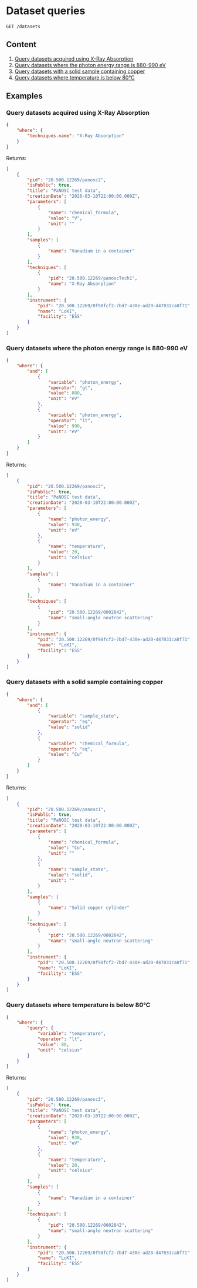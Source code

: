 # Dataset queries

`GET /datasets`

## Content
1. [Query datasets acquired using X-Ray Absorption](#query-datasets-acquired-using-x-ray-absorption)
2. [Query datasets where the photon energy range is 880-990 eV](#query-datasets-where-the-photon-energy-range-is-880-990-ev)
3. [Query datasets with a solid sample containing copper](#query-datasets-with-a-solid-sample-containing-copper)
4. [Query datasets where temperature is below 80°C](#query-datasets-where-temperature-is-below-80c)

## Examples

### Query datasets acquired using X-Ray Absorption

```json
{
    "where": {
        "techniques.name": "X-Ray Absorption"
    }
}
```

Returns:

```json
[
    {
        "pid": "20.500.12269/panosc2",
        "isPublic": true,
        "title": "PaNOSC test data",
        "creationDate": "2020-03-10T22:00:00.000Z",
        "parameters": [
            {
                "name": "chemical_formula",
                "value": "V",
                "unit": ""
            }
        ],
        "samples": [
            {
                "name": "Vanadium in a container"
            }
        ],
        "techniques": [
            {
                "pid": "20.500.12269/panoscTech1",
                "name": "X-Ray Absorption"
            }
        ],
        "instrument": {
            "pid": "20.500.12269/0f98fcf2-7bd7-430e-ad20-d47031ca8f71",
            "name": "LoKI",
            "facility": "ESS"
        }
    }
]
```

### Query datasets where the photon energy range is 880-990 eV

```json
{
    "where": {
        "and": [
            {
                "variable": "photon_energy",
                "operator": "gt",
                "value": 880,
                "unit": "eV"
            },
            {
                "variable": "photon_energy",
                "operator": "lt",
                "value": 990,
                "unit": "eV"
            }
        ]
    }
}
```

Returns:

```json
[
    {
        "pid": "20.500.12269/panosc3",
        "isPublic": true,
        "title": "PaNOSC test data",
        "creationDate": "2020-03-10T22:00:00.000Z",
        "parameters": [
            {
                "name": "photon_energy",
                "value": 930,
                "unit": "eV"
            },
            {
                "name": "temperature",
                "value": 20,
                "unit": "celsius"
            }
        ],
        "samples": [
            {
                "name": "Vanadium in a container"
            }
        ],
        "techniques": [
            {
                "pid": "20.500.12269/0002842",
                "name": "small-angle neutron scattering"
            }
        ],
        "instrument": {
            "pid": "20.500.12269/0f98fcf2-7bd7-430e-ad20-d47031ca8f71",
            "name": "LoKI",
            "facility": "ESS"
        }
    }
]
```

### Query datasets with a solid sample containing copper

```json
{
    "where": {
        "and": [
            {
                "variable": "sample_state",
                "operator": "eq",
                "value": "solid"
            },
            {
                "variable": "chemical_formula",
                "operator": "eq",
                "value": "Cu"
            }
        ]
    }
}
```

Returns:

```json
[
    {
        "pid": "20.500.12269/panosc1",
        "isPublic": true,
        "title": "PaNOSC test data",
        "creationDate": "2020-03-10T22:00:00.000Z",
        "parameters": [
            {
                "name": "chemical_formula",
                "value": "Cu",
                "unit": ""
            },
            {
                "name": "sample_state",
                "value": "solid",
                "unit": ""
            }
        ],
        "samples": [
            {
                "name": "Solid copper cylinder"
            }
        ],
        "techniques": [
            {
                "pid": "20.500.12269/0002842",
                "name": "small-angle neutron scattering"
            }
        ],
        "instrument": {
            "pid": "20.500.12269/0f98fcf2-7bd7-430e-ad20-d47031ca8f71",
            "name": "LoKI",
            "facility": "ESS"
        }
    }
]
```

### Query datasets where temperature is below 80°C

```json
{
    "where": {
        "query": {
            "variable": "temperature",
            "operator": "lt",
            "value": 80,
            "unit": "celsius"
        }
    }
}
```

Returns:

```json
[
    {
        "pid": "20.500.12269/panosc3",
        "isPublic": true,
        "title": "PaNOSC test data",
        "creationDate": "2020-03-10T22:00:00.000Z",
        "parameters": [
            {
                "name": "photon_energy",
                "value": 930,
                "unit": "eV"
            },
            {
                "name": "temperature",
                "value": 20,
                "unit": "celsius"
            }
        ],
        "samples": [
            {
                "name": "Vanadium in a container"
            }
        ],
        "techniques": [
            {
                "pid": "20.500.12269/0002842",
                "name": "small-angle neutron scattering"
            }
        ],
        "instrument": {
            "pid": "20.500.12269/0f98fcf2-7bd7-430e-ad20-d47031ca8f71",
            "name": "LoKI",
            "facility": "ESS"
        }
    }
]
```
